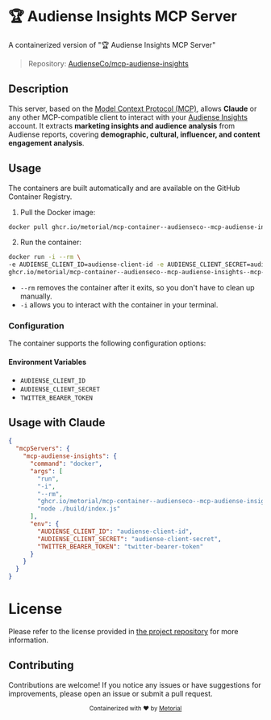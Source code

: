
# 🏆 Audiense Insights MCP Server

A containerized version of "🏆 Audiense Insights MCP Server"

> Repository: [AudienseCo/mcp-audiense-insights](https://github.com/AudienseCo/mcp-audiense-insights)

## Description

This server, based on the [Model Context Protocol (MCP)](https://github.com/modelcontextprotocol), allows **Claude** or any other MCP-compatible client to interact with your [Audiense Insights](https://www.audiense.com/) account. It extracts **marketing insights and audience analysis** from Audiense reports, covering **demographic, cultural, influencer, and content engagement analysis**.


## Usage

The containers are built automatically and are available on the GitHub Container Registry.

1. Pull the Docker image:

```bash
docker pull ghcr.io/metorial/mcp-container--audienseco--mcp-audiense-insights--mcp-audiense-insights
```

2. Run the container:

```bash
docker run -i --rm \ 
-e AUDIENSE_CLIENT_ID=audiense-client-id -e AUDIENSE_CLIENT_SECRET=audiense-client-secret -e TWITTER_BEARER_TOKEN=twitter-bearer-token \
ghcr.io/metorial/mcp-container--audienseco--mcp-audiense-insights--mcp-audiense-insights  "node ./build/index.js"
```

- `--rm` removes the container after it exits, so you don't have to clean up manually.
- `-i` allows you to interact with the container in your terminal.



### Configuration

The container supports the following configuration options:




#### Environment Variables

- `AUDIENSE_CLIENT_ID`
- `AUDIENSE_CLIENT_SECRET`
- `TWITTER_BEARER_TOKEN`




## Usage with Claude

```json
{
  "mcpServers": {
    "mcp-audiense-insights": {
      "command": "docker",
      "args": [
        "run",
        "-i",
        "--rm",
        "ghcr.io/metorial/mcp-container--audienseco--mcp-audiense-insights--mcp-audiense-insights",
        "node ./build/index.js"
      ],
      "env": {
        "AUDIENSE_CLIENT_ID": "audiense-client-id",
        "AUDIENSE_CLIENT_SECRET": "audiense-client-secret",
        "TWITTER_BEARER_TOKEN": "twitter-bearer-token"
      }
    }
  }
}
```

# License

Please refer to the license provided in [the project repository](https://github.com/AudienseCo/mcp-audiense-insights) for more information.

## Contributing

Contributions are welcome! If you notice any issues or have suggestions for improvements, please open an issue or submit a pull request.

<div align="center">
  <sub>Containerized with ❤️ by <a href="https://metorial.com">Metorial</a></sub>
</div>
  